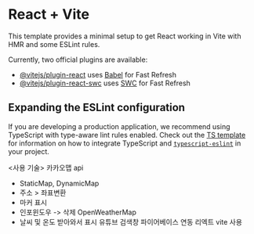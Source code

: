# React + Vite

This template provides a minimal setup to get React working in Vite with HMR and some ESLint rules.

Currently, two official plugins are available:

- [@vitejs/plugin-react](https://github.com/vitejs/vite-plugin-react/blob/main/packages/plugin-react) uses [Babel](https://babeljs.io/) for Fast Refresh
- [@vitejs/plugin-react-swc](https://github.com/vitejs/vite-plugin-react/blob/main/packages/plugin-react-swc) uses [SWC](https://swc.rs/) for Fast Refresh

## Expanding the ESLint configuration

If you are developing a production application, we recommend using TypeScript with type-aware lint rules enabled. Check out the [TS template](https://github.com/vitejs/vite/tree/main/packages/create-vite/template-react-ts) for information on how to integrate TypeScript and [`typescript-eslint`](https://typescript-eslint.io) in your project.

<사용 기술>
카카오맵 api
- StaticMap, DynamicMap
- 주소 > 좌표변환
- 마커 표시
- 인포윈도우 -> 삭제
OpenWeatherMap
- 날씨 및 온도 받아와서 표시
유튜브 검색창
파이어베이스 연동
리엑트 vite 사용
